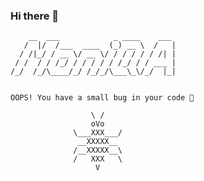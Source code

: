 ### Hi there 👋

```
    __  ___            _ ____    ___ 
   /  |/  /___  ____  (_) __ \  /   |
  / /|_/ / __ \/ __ \/ / / / / / /| |
 / /  / / /_/ / / / / / /_/ / / ___ |
/_/  /_/\____/_/ /_/_/\___\_\/_/  |_|
                                     
                                     
OOPS! You have a small bug in your code 🐛

                  \ /
                  oVo
              \___XXX___/
               __XXXXX__
              /__XXXXX__\
              /   XXX   \
                   V
```

<!--
**1m-n0t-4-r0b0t/1m-n0t-4-r0b0t** is a ✨ _special_ ✨ repository because its `README.md` (this file) appears on your GitHub profile.

Here are some ideas to get you started:

- 🔭 I’m currently working on ...
- 🌱 I’m currently learning ...
- 👯 I’m looking to collaborate on ...
- 🤔 I’m looking for help with ...
- 💬 Ask me about ...
- 📫 How to reach me: ...
- 😄 Pronouns: ...
- ⚡ Fun fact: ...
-->
